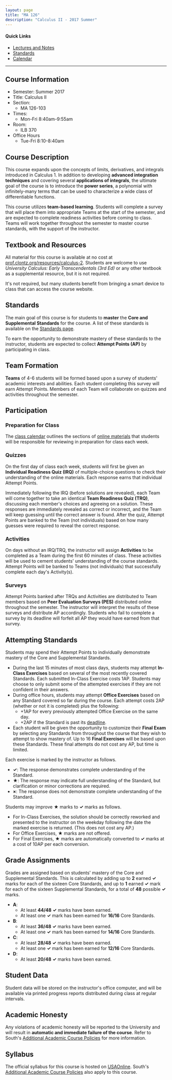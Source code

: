 ```yaml
---
layout: page
title: "MA 126"
description: "Calculus II - 2017 Summer"
---
```


#### Quick Links

- [Lectures and Notes][text]
- [Standards][standards]
- [Calendar][calendar]

---

## Course Information

* Semester: Summer 2017
* Title: Calculus II
* Section:
    * MA 126-103
* Times:
    * Mon-Fri 8:40am-9:55am
* Room:
    * ILB 370
* Office Hours
    * Tue-Fri 8:10-8:40am


## Course Description

This course expands upon the concepts of limits, derivatives, and integrals
introduced in Calculus 1. In addition to developing **advanced
integration techniques** and covering several **applications of integrals**,
the ultimate goal of the course is
to introduce the **power series**, a polynomial with infinitely-many
terms that can be used to characterize a wide class of differentiable
functions.

This course utilizes **team-based learning**.
Students will
complete a survey that will place them into appropriate Teams at the
start of the semester, and are expected to complete readiness activities
before coming to class.
Teams will work together throughout the semester to master course
standards, with the support of the instructor.


## Textbook and Resources

All material for this course is available at no cost at
[prof.clontz.org/resources/calculus-2][text]. Students are welcome to use
*University Calculus: Early Transcendentals (3rd Ed)* or any other textbook
as a supplemental resource, but it is not required.

It's not required, but many students benefit from bringing a smart device
to class that can access the course website.


## Standards

The main goal of this course is for students to **master** the
**Core and Supplemental Standards** for the course.
A list of these standards is available on the
[Standards page][standards].

To earn the opportunity to demonstrate mastery of these standards
to the instructor, students are expected to collect
**Attempt Points (AP)** by participating in class.


## Team Formation

**Teams** of 4-6 students will be formed based upon a survey
of students' academic interests and abilities. Each student completing
this survey will earn Attempt Points.
Members of each Team will collaborate on quizzes and activities
throughout the semester.


## Participation

### Preparation for Class

The [class calendar][calendar] outlines the
sections of [online materials][text] that students will be
responsible for reviewing in preparation for class each week.

### Quizzes

On the first day of class each week, students will first be given an
**Individual Readiness Quiz (IRQ)** of multiple-choice
questions to check their understanding of the online materials.
Each response earns that individual Attempt Points.

Immediately following the IRQ (before solutions are revealed),
each Team will come together to take an
identical **Team Readiness Quiz (TRQ)**, discussing each member's choices and
agreeing on a solution. These responses are immediately revealed as correct
or incorrect, and the Team will keep guessing until the correct answer is
found. After the quiz, Attempt Points are banked to the Team (not individuals)
based on how many guesses were required to reveal the
correct response.

### Activities

On days without an IRQ/TRQ, the instructor will assign **Activities**
to be completed as a Team during the first 60 minutes of class. These
activities will be used to cement students' understanding of the
course standards. Attempt Points will be banked to Teams
(not individuals) that successfully complete each day's Activity(s).

### Surveys

Attempt Points banked after TRQs and Activities are distributed
to Team members based on
**Peer Evaluation Surveys (PES)** distributed online throughout the semester.
The instructor will interpret the results of these surveys and distribute
AP accordingly. Students who fail to complete a survey by its deadline will
forfeit all AP they would have earned from that survey.



## Attempting Standards

Students may spend their Attempt Points to individually demonstrate mastery
of the Core and Supplemental Standards.

* During the last 15 minutes of most class days, students may attempt
  **In-Class Exercises** based on several of the most recently covered
  Standards.
  Each submitted In-Class Exercise costs 1AP. Students may choose to only submit
  some of the attempted exercises if they are not confident in their answers.
* During office hours, students may attempt **Office Exercises** based on
  any Standard covered so far during the course. Each attempt costs 2AP
  (whether or not it is completed) plus the following:
    * +1AP for every previously attempted Office Exercise on the same day.
    * +2AP if the Standard is past its [deadline][standards].
* Each student will be given the opportunity to customize their **Final Exam**
  by selecting any Standards from throughout the course that they wish to
  attempt to show mastery of.
  Up to 16 **Final Exercises** will be based upon these Standards.
  These final attempts do not cost any AP, but time is limited.

Each exercise is marked by the instructor as follows.

* **✓**: The response demonstrates complete understanding of the Standard.
* **★**: The response may indicate full understanding of the Standard,
  but clarification or minor corrections are required.
* **×**: The response does not demonstrate complete understanding of the
  Standard.

Students may improve **★** marks to **✓** marks as follows.

* For In-Class Exercises, the solution should be correctly reworked and
  presented to the instructor on the weekday following the date the marked
  exercise is returned. (This does not cost any AP.)
* For Office Exercises, **★** marks are not offered.
* For Final Exercises, **★** marks are automatically converted to **✓** marks
  at a cost of 10AP per each conversion.




## Grade Assignments

Grades are assigned based on students' mastery of the Core and Supplemental
Standards. This is calculated by adding up to **2** earned **✓** marks for each
of the sixteen Core Standards,
and up to **1** earned **✓** mark for each of the sixteen
Supplemental Standards, for a total of **48** possible **✓** marks.

* **A**:
    * At least **44/48** **✓** marks have been earned.
    * At least one **✓** mark has been earned for **16/16** Core Standards.
* **B**:
    * At least **36/48** **✓** marks have been earned.
    * At least one **✓** mark has been earned for **14/16** Core Standards.
* **C**:
    * At least **28/48** **✓** marks have been earned.
    * At least one **✓** mark has been earned for **12/16** Core Standards.
* **D**:
    * At least **20/48** **✓** marks have been earned.





## Student Data

Student data will be stored on the instructor's office computer, and will
be available via printed progress reports distributed during class at
regular intervals.


## Academic Honesty

Any violations of academic honesty will be reported to the University
and will result in **automatic and immediate failure of the course**. Refer to
South's [Additional Academic Course Policies][usacoursepolicies] for
more information.


## Syllabus

The official syllabus for this course is hosted on [USAOnline][usaonline].
South's
[Additional Academic Course Policies][usacoursepolicies] also apply to this
course.



[text]: /resources/calculus2/

[calendar]: calendar/

[standards]: standards/

[usacoursepolicies]: https://www.southalabama.edu/departments/academicaffairs/resources/policies/additionalacademiccoursepolicies.pdf



[usaonline]: #
